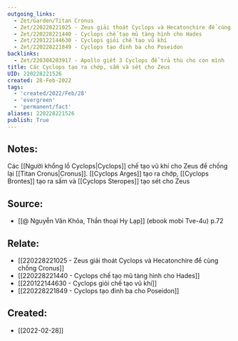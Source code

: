 ```yaml
---
outgoing_links:
  - Zet/Garden/Titan Cronus
  - Zet/220228221025 - Zeus giải thoát Cyclops và Hecatonchire để cùng chống Cronus
  - Zet/220228221440 - Cyclops chế tạo mũ tàng hình cho Hades
  - Zet/220122144630 - Cyclops giỏi chế tạo vũ khí
  - Zet/220228221849 - Cyclops tạo đinh ba cho Poseidon
backlinks:
  - Zet/220304203917 - Apollo giết 3 Cyclops để trả thù cho con mình
title: Các Cyclops tạo ra chớp, sấm và sét cho Zeus
UID: 220228221526
created: 28-Feb-2022
tags:
  - 'created/2022/Feb/28'
  - 'evergreen'
  - 'permanent/fact'
aliases: 220228221526
publish: True
---
```

## Notes:
 Các [[Người khổng lồ Cyclops|Cyclops]] chế tạo vũ khí cho Zeus để chống lại [[Titan Cronus|Cronus]]. [[Cyclops Arges]] tạo ra chớp, [[Cyclops Brontes]] tạo ra sấm và [[Cyclops Steropes]] tạo sét cho Zeus

## Source:
- [[@ Nguyễn Văn Khỏa, Thần thoại Hy Lạp]] (ebook mobi Tve-4u) p.72

## Relate:
- [[220228221025 - Zeus giải thoát Cyclops và Hecatonchire để cùng chống Cronus]]
- [[220228221440 - Cyclops chế tạo mũ tàng hình cho Hades]]
- [[220122144630 - Cyclops giỏi chế tạo vũ khí]]
- [[220228221849 - Cyclops tạo đinh ba cho Poseidon]]
## Created:
- [[2022-02-28]]
